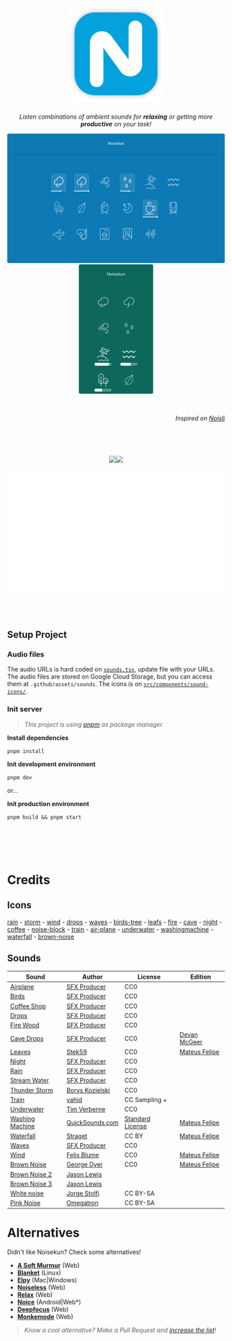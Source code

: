 <div align="center">

# ![Noisekun :headphones:](.github/assets/docs/favicon.png)

_Listen combinations of ambient sounds for **relaxing** or getting more **productive** on your task!_

<img src=".github/assets/docs/desktop_screenshot.png" height="300px"> <img src=".github/assets/docs/mobile_screenshot.png" height="300px">

</div>

<br/>

<div align="right">

_Inspired on [Noisli](https://www.noisli.com/)_

</div>

<br/>
<br/>
<br/>

<div align="center">

![](https://img.shields.io/website?style=flat-square&url=https%3A%2F%2Fnoisekun.vercel.app)![](https://img.shields.io/github/last-commit/mateusfg7/noisekun?style=flat-square)

![](.github/assets/pagespeed-metrics.svg)

</div>

<br/>
<br/>

## Setup Project

### Audio files

The audio URLs is hard coded on [`sounds.tsx`](src/sounds.tsx), update file with your URLs.
The audio files are stored on Google Cloud Storage, but you can access them at `.github/assets/sounds`.
The icons is on [`src/components/sound-icons/`](src/components/sound-icons/).


### Init server
> _This project is using [pnpm](https://pnpm.io) as package manager._

**Install dependencies**
```
pnpm install
```

**Init development environment**
```
pnpm dev
```
_or..._

**Init production environment**

```
pnpm build && pnpm start
```

<br/>
<br/>
<br/>
<br/>

# Credits

## Icons
[rain](https://freeicons.io/weather-4/weather-forecast-rain-wind-strong-cloud-icon-44765) - [storm](https://freeicons.io/weather-4/weather-forecast-storn-lightning-bolt-cloud-storm-icon-44770) - [wind](https://freeicons.io/weather-4/weather-forecast-blow-wind-windy-icon-44746) - [drops](https://freeicons.io/weather-icons/icon-raindrops-icon-6741) - [waves](https://freeicons.io/test/travel-beach-swimming-icon-1279) - [birds-tree](https://freeicons.io/travel-and-holiday/travel-trees-icon-1302) - [leafs](https://freeicons.io/beauty-and-salon/leaf-icon-1202) - [fire](https://freeicons.io/travel-and-holiday/travel-fire-icon-1289) - [cave](https://www.flaticon.com/free-icon/cave_2206606) - [night](https://freeicons.io/weather-4/weather-moon-night-stars-icon-44777) - [coffee](https://freeicons.io/restaurant/restaurant-breakfast-hot-drink-coffee-icon-43370) - [noise-block](https://freeicons.io/computer-devices/headset-headphone-earphone-icon-133586) - [train](https://freeicons.io/vehicles-and-transport-2/vehicles-and-transport-train-sign-rail-tram-travel-icon-44648) - [air-plane](https://freeicons.io/travel-and-holiday/travel-plane-flight-icon-1296) - [underwater](https://freeicons.io/sports-icons-2/icon-diving-goggles-icon-6578) - [washingmachine](https://freeicons.io/cleaning/cleaning-washing-machine-washingmachine-icon-42075#) - [waterfall](https://www.svgrepo.com/svg/215029/waterfall) - [brown-noise](https://freeicons.io/music-2/music-sound-waveform-wave-icon-43351)

## Sounds

Sound | Author | License | Edition
--- | --- | --- | ---
[Airplane](https://www.youtube.com/watch?v=yJrNMM7xvug) | [SFX Producer](https://www.youtube.com/channel/UCbJpWz8-JnMwVqHZcUE8gaQ) | CC0
[Birds](https://www.youtube.com/watch?v=J6OGbkl4Vrs) | [SFX Producer](https://www.youtube.com/channel/UCbJpWz8-JnMwVqHZcUE8gaQ) | CC0
[Coffee Shop](https://www.youtube.com/watch?v=2ewwVYoMU5I) | [SFX Producer](https://www.youtube.com/channel/UCbJpWz8-JnMwVqHZcUE8gaQ) | CC0
[Drops](https://www.youtube.com/watch?v=yLhG21A_9QE) | [SFX Producer](https://www.youtube.com/channel/UCbJpWz8-JnMwVqHZcUE8gaQ) | CC0
[Fire Wood](https://www.youtube.com/watch?v=aJ21cKAR7-M) | [SFX Producer](https://www.youtube.com/channel/UCbJpWz8-JnMwVqHZcUE8gaQ) | CC0
[Cave Drops](https://www.youtube.com/watch?v=23INRDlV-1g) | [SFX Producer](https://www.youtube.com/@sfxworld) | CC0 | [Devan McGeer](https://github.com/McGeerDev)
[Leaves](https://freesound.org/people/Stek59/sounds/457318/) | [Stek59](https://freesound.org/people/Stek59/) | CC0 | [Mateus Felipe](https://github.com/mateusfg7)
[Night](https://www.youtube.com/watch?v=nd1qc_bhMOs) | [SFX Producer](https://www.youtube.com/channel/UCbJpWz8-JnMwVqHZcUE8gaQ) | CC0
[Rain](https://www.youtube.com/watch?v=3oMcTXhXOpc) | [SFX Producer](https://www.youtube.com/channel/UCbJpWz8-JnMwVqHZcUE8gaQ) | CC0
[Stream Water](https://www.youtube.com/watch?v=cN5sGvQ_m_c) | [SFX Producer](https://www.youtube.com/channel/UCbJpWz8-JnMwVqHZcUE8gaQ) | CC0
[Thunder Storm](https://freesound.org/people/Borys_Kozielski/sounds/316831/) | [Borys Kozielski](https://freesound.org/people/Borys_Kozielski/) | CC0
[Train](https://trains.ambient-mixer.com/rainy-train) | [vahid](https://user.ambient-mixer.com/details/sylvanhomestead) | CC Sampling + |
[Underwater](https://freesound.org/people/Tim_Verberne/sounds/482167/) | [Tim Verberne](https://freesound.org/people/Tim_Verberne/) | CC0
[Washing Machine](https://quicksounds.com/sound/12411/washing-machine-underwater-ambience-2) | [QuickSounds.com](https://quicksounds.com/) | [Standard License](https://quicksounds.com/page/license-agreement) | [Mateus Felipe](https://github.com/mateusfg7)
[Waterfall](https://freesound.org/people/straget/sounds/489073/) | [Straget](https://freesound.org/people/straget/) | CC BY | [Mateus Felipe](https://github.com/mateusfg7)
[Waves](https://www.youtube.com/watch?v=SL9NdTMsIUk) | [SFX Producer](https://www.youtube.com/channel/UCbJpWz8-JnMwVqHZcUE8gaQ) | CC0
[Wind](https://freesound.org/people/felix.blume/sounds/217506/) | [Felix Blume](https://freesound.org/people/felix.blume/) | CC0 | [Mateus Felipe](https://github.com/mateusfg7)
[Brown Noise](https://freesound.org/people/georgedyer/sounds/171552/) | [George Dyer](https://freesound.org/people/georgedyer/) | CC0 | [Mateus Felipe](https://github.com/mateusfg7)
[Brown Noise 2](https://www.youtube.com/watch?v=RqzGzwTY-6w) | [Jason Lewis](https://www.youtube.com/c/MindAmend)
[Brown Noise 3](https://www.youtube.com/watch?v=P48QELwruQs) | [Jason Lewis](https://www.youtube.com/c/MindAmend)
[White noise](https://commons.wikimedia.org/w/index.php?title=File%3AWhite-noise-sound-20sec-mono-44100Hz.ogg) | [Jorge Stolfi](https://commons.wikimedia.org/wiki/User:Jorge_Stolfi) | CC BY-SA
[Pink Noise](https://es.wikipedia.org/wiki/Archivo:Pink_noise.ogg) | [Omegatron](https://commons.wikimedia.org/wiki/User:Omegatron) | CC BY-SA

# Alternatives

Didn't like Noisekun? Check some alternatives!

- [**A Soft Murmur**](https://asoftmurmur.com/) (Web)
- [**Blanket**](https://github.com/rafaelmardojai/blanket) (Linux)
- [**Elpy**](https://vanejung.com/elpy/) (Mac|Windows)
- [**Noiseless**](https://helton.github.io/noiseless/) (Web)
- [**Relax**](http://brunobord.github.io/relax/) (Web)
- [**Noice**](https://trynoice.com/) (Android|Web*)
- [**Deepfocus**](https://deepfocus.io/) (Web)
- [**Monkemode**](https://monkmode.xyz/) (Web)

> _Know a cool alternative? Make a Pull Request and [increase the list](https://github.com/mateusfg7/Noisekun/edit/main/README.md)!_

